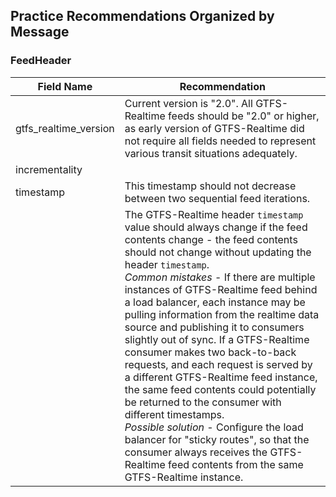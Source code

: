 ## Practice Recommendations Organized by Message

### FeedHeader

| Field Name | Recommendation |
| --- | --- |
| gtfs_realtime_version | Current version is "2.0".  All GTFS-Realtime feeds should be "2.0" or higher, as early version of GTFS-Realtime did not require all fields needed to represent various transit situations adequately. |
| incrementality | | 
| timestamp | This timestamp should not decrease between two sequential feed iterations. |
|  | The GTFS-Realtime header `timestamp` value should always change if the feed contents change - the feed contents should not change without updating the header `timestamp`.<br>*Common mistakes* - If there are multiple instances of GTFS-Realtime feed behind a load balancer, each instance may be pulling information from the realtime data source and publishing it to consumers slightly out of sync. If a GTFS-Realtime consumer makes two back-to-back requests, and each request is served by a different GTFS-Realtime feed instance, the same feed contents could potentially be returned to the consumer with different timestamps.<br>*Possible solution* - Configure the load balancer for "sticky routes", so that the consumer always receives the GTFS-Realtime feed contents from the same GTFS-Realtime instance. |
